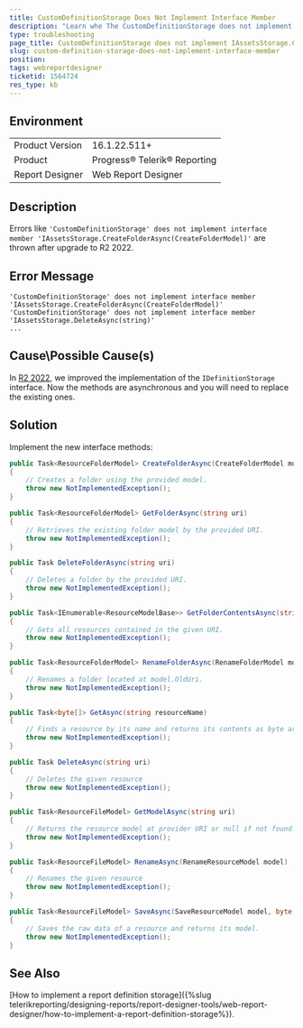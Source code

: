```yaml
---
title: CustomDefinitionStorage Does Not Implement Interface Member
description: "Learn whe The CustomDefinitionStorage does not implement interface member IAssetsStorage.CreateFolderAsync(CreateFolderModel) exception is thrown after upgrade to R2 2022."
type: troubleshooting
page_title: CustomDefinitionStorage does not implement IAssetsStorage.CreateFolderAsync(CreateFolderModel)
slug: custom-definition-storage-does-not-implement-interface-member
position: 
tags: webreportdesigner
ticketid: 1564724
res_type: kb
---
```


## Environment

<table>
	<tbody>
		<tr>
			<td>Product Version</td>
			<td>16.1.22.511+</td>
		</tr>
		<tr>
			<td>Product</td>
			<td>Progress® Telerik® Reporting</td>
		</tr>
		<tr>
			<td>Report Designer</td>
			<td>Web Report Designer</td>
		</tr>
	</tbody>
</table>


## Description

Errors like `'CustomDefinitionStorage' does not implement interface member 'IAssetsStorage.CreateFolderAsync(CreateFolderModel)'` are thrown after upgrade to R2 2022.

## Error Message

````
'CustomDefinitionStorage' does not implement interface member 'IAssetsStorage.CreateFolderAsync(CreateFolderModel)'
'CustomDefinitionStorage' does not implement interface member 'IAssetsStorage.DeleteAsync(string)'
...
````

## Cause\Possible Cause(s)

In [R2 2022](https://www.telerik.com/support/whats-new/reporting/release-history/progress-telerik-reporting-r2-2022-16-1-22-511), we improved the implementation of the `IDefinitionStorage` interface. Now the methods are asynchronous and you will need to replace
the existing ones.

## Solution

Implement the new interface methods:

````C#
public Task<ResourceFolderModel> CreateFolderAsync(CreateFolderModel model)
{
	// Creates a folder using the provided model.
	throw new NotImplementedException();
}

public Task<ResourceFolderModel> GetFolderAsync(string uri)
{
	// Retrieves the existing folder model by the provided URI.
	throw new NotImplementedException();
}

public Task DeleteFolderAsync(string uri)
{
	// Deletes a folder by the provided URI.
	throw new NotImplementedException();
}

public Task<IEnumerable<ResourceModelBase>> GetFolderContentsAsync(string uri)
{
	// Gets all resources contained in the given URI.
	throw new NotImplementedException();
}

public Task<ResourceFolderModel> RenameFolderAsync(RenameFolderModel model)
{
	// Renames a folder located at model.OldUri.
	throw new NotImplementedException();
}

public Task<byte[]> GetAsync(string resourceName)
{
	// Finds a resource by its name and returns its contents as byte array.
	throw new NotImplementedException();
}

public Task DeleteAsync(string uri)
{
	// Deletes the given resource
	throw new NotImplementedException();
}

public Task<ResourceFileModel> GetModelAsync(string uri)
{
	// Returns the resource model at provider URI or null if not found.
	throw new NotImplementedException();
}

public Task<ResourceFileModel> RenameAsync(RenameResourceModel model)
{
	// Renames the given resource
	throw new NotImplementedException();
}

public Task<ResourceFileModel> SaveAsync(SaveResourceModel model, byte[] resource)
{
	// Saves the raw data of a resource and returns its model.
	throw new NotImplementedException();
}
````

## See Also

[How to implement a report definition storage]({%slug telerikreporting/designing-reports/report-designer-tools/web-report-designer/how-to-implement-a-report-definition-storage%}).
